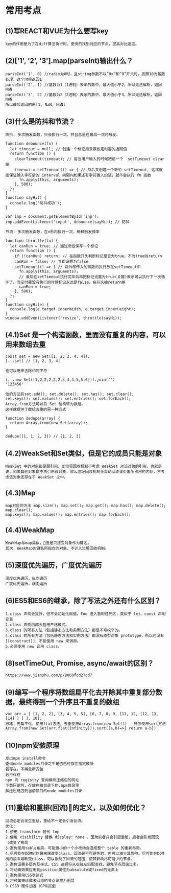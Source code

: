 常用考点
===
(1)写REACT和VUE为什么要写key
---
    key的作用是为了在diff算法执行时，更快的找到对应的节点，提高对比速度。
(2)['1', '2', '3'].map(parseInt)输出什么？
---
    parseInt('1', 0) //radix为0时，且string参数不以“0x”和“0”开头时，按照10为基数处理。这个时候返回1
    parseInt('2', 1) //基数为1（1进制）表示的数中，最大值小于2，所以无法解析，返回NaN
    parseInt('3', 2) //基数为2（2进制）表示的数中，最大值小于3，所以无法解析，返回NaN
    所以最后返回的是[1, NaN, NaN]
(3)什么是防抖和节流？
---
    防抖: 多次触发函数，只会执行一次，并且总是在最后一次时触发。
```
function debounce(fn) {
  let timeout = null; // 创建一个标记用来存放定时器的返回值
  return function () {
    clearTimeout(timeout); // 每当用户输入的时候把前一个  setTimeout clear 掉
    timeout = setTimeout(() => { // 然后又创建一个新的 setTimeout, 这样就能保证输入字符后的 interval 间隔内如果还有字符输入的话，就不会执行 fn 函数
      fn.apply(this, arguments);
    }, 500);
  };
}
function sayHi() {
  console.log('防抖成功');
}

var inp = document.getElementById('inp');
inp.addEventListener('input', debounce(sayHi)); // 防抖
```
    节流: 多次触发函数，在n秒内执行一次，稀释触发频率
```
function throttle(fn) {
  let canRun = true; // 通过闭包保存一个标记
  return function () {
    if (!canRun) return; // 在函数开头判断标记是否为true，不为true则return
    canRun = false; // 立即设置为false
    setTimeout(() => { // 将外部传入的函数的执行放在setTimeout中
      fn.apply(this, arguments);
      // 最后在setTimeout执行完毕后再把标记设置为true(关键)表示可以执行下一次循环了。当定时器没有执行的时候标记永远是false，在开头被return掉
      canRun = true;
    }, 500);
  };
}
function sayHi(e) {
  console.log(e.target.innerWidth, e.target.innerHeight);
}
window.addEventListener('resize', throttle(sayHi));
```
(4.1)Set 是一个构造函数，里面没有重复的内容，可以用来数组去重
---

```
const set = new Set([1, 2, 3, 4, 4]);
[...set] // [1, 2, 3, 4]
```
    也可以用来去除相同字符
```
[...new Set([1,2,2,2,2,2,3,4,4,5,5,6])].join('')
"123456"
```
    他的方法有set.add(); set.delete(); set.has(); set.clear();
    set.keys(); set.values(); set.entries(); set.forEach();
    Array.from方法可以将 Set 结构转为数组。
    这样就提供了数组去重的另一种方式
```
function dedupe(array) {
  return Array.from(new Set(array));
}

dedupe([1, 1, 2, 3]) // [1, 2, 3]
```
(4.2)WeakSet和Set类似，但是它的成员只能是对象
---
    WeakSet 中的对象都是弱引用，即垃圾回收机制不考虑 WeakSet 对该对象的引用，也就是说，如果其他对象都不再引用该对象，那么垃圾回收机制会自动回收该对象所占用的内存，不考虑该对象还存在于 WeakSet 之中。
(4.3)Map
---
    map对应的方法 map.size(); map.set(); map.get(); map.has(); map.delete(); map.clear();
    map.keys(); map.values(); map.entries(); map.forEach();
(4.4)WeakMap
---
    WeakMap与map类似，但是只接受对象作为键名，
    其次，WeakMap的键名所指向的对象，不计入垃圾回收机制。

(5)深度优先遍历，广度优先遍历
---
    深度优先遍历，纵向遍历
    广度优先遍历，横向遍历

(6)ES5和ES6的继承，除了写法之外还有什么区别？
---
    1.class 声明会提升，但不会初始化赋值。Foo 进入暂时性死区，类似于 let、const 声明变量
    2.class 声明内部会启用严格模式。
    3.class 的所有方法（包括静态方法和实例方法）都是不可枚举的。
    4.class 的所有方法（包括静态方法和实例方法）都没有原型对象 prototype，所以也没有[[construct]]，不能使用 new 来调用。
    5.必须使用 new 调用 class。
(8)setTimeOut, Promise, async/await的区别？
---
    https://www.jianshu.com/p/9060fcd27cd7
(9)编写一个程序将数组扁平化去并除其中重复部分数据，最终得到一个升序且不重复的数组
---
    var arr = [ [1, 2, 2], [3, 4, 5, 5], [6, 7, 8, 9, [11, 12, [12, 13, [14] ] ] ], 10];
    思路：先扁平化，使用flat方法，去重使用Array.from(new Set())   升序使用sort方法
    Array.from(new Set(arr.flat(Infinity))).sort((a,b)=>{ return a-b})
(10)npm安装原理
---
    发出npm install命令
    查询node_modules目录之中是否已经存在指定模块
    若存在，不再重新安装
    若不存在
    npm 向 registry 查询模块压缩包的网址
    下载压缩包，存放在根目录下的.npm目录里
    解压压缩包到当前项目的node_modules目录
(11)重绘和重排(回流)的定义，以及如何优化？
---
    回流必定会发生重绘，重绘不一定会引发回流。
    优化：
    1.使用 transform 替代 top
    2.使用 visibility 替换 display: none ，因为前者只会引起重绘，后者会引发回流（改变了布局
    3.避免使用table布局，可能很小的一个小改动会造成整个 table 的重新布局。
    4.尽可能在DOM树的最末端改变class，回流是不可避免的，但可以减少其影响。尽可能在DOM树的最末端改变class，可以限制了回流的范围，使其影响尽可能少的节点。
    5.避免设置多层内联样式，CSS 选择符从右往左匹配查找，避免节点层级过多。
    6.将动画效果应用到position属性为absolute或fixed的元素上
    7.避免使用CSS表达式
    8.将频繁重绘或者回流的节点设置为图层
    9.CSS3 硬件加速（GPU加速）
